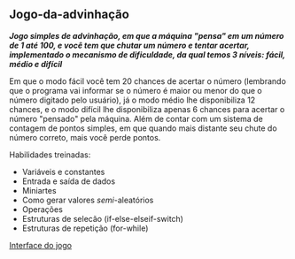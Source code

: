 ## Jogo-da-advinhação

**_Jogo simples de advinhação, em que a máquina *"pensa"* em um número de 1 até 100, e você tem que chutar um número e tentar acertar, implementado o mecanismo de dificuldade, da qual temos 3 níveis: fácil, médio e difícil_**

Em que o modo fácil você tem 20 chances de acertar o número (lembrando que o programa vai informar se o número é maior ou menor do que o número digitado pelo usuário), já o modo médio lhe disponibiliza 12 chances, e o modo difícil lhe disponibiliza apenas 6 chances para acertar o número "pensado" pela máquina. Além de contar com um sistema de contagem de pontos simples, em que quando mais distante seu chute do número correto, mais você perde pontos.

Habilidades treinadas:

- Variáveis e constantes
- Entrada e saída de dados
- Miniartes
- Como gerar valores *semi*-aleatórios
- Operações
- Estruturas de selecão (if-else-elseif-switch)
- Estruturas de repetição (for-while)

[Interface do jogo](https://github.com/gustavo-mendel/jogos-com-c/blob/master/jogo-da-adivinhacao/interface.md)
